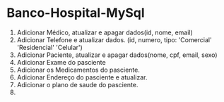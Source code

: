 # Banco-Hospital-MySql

1. Adicionar Médico, atualizar e apagar dados(id, nome, email)
2. Adicionar Telefone e atualizar dados. (id, numero, tipo: 'Comercial' 'Residencial' 'Celular')
3. Adicionar Paciente, atualizar e apagar dados(nome, cpf, email, sexo)
4. Adicionar Exame do pasciente 
5. Adicionar os Medicamentos do pasciente.
6. Adicionar Endereço do pasciente e atualizar.
7. Adicionar o plano de saude do pasciente.
8. 
